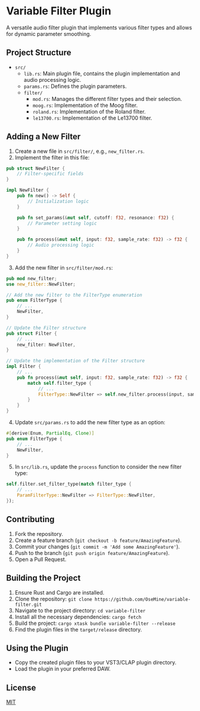 # Variable Filter Plugin

A versatile audio filter plugin that implements various filter types and allows for dynamic parameter smoothing.

## Project Structure

- `src/`
  - `lib.rs`: Main plugin file, contains the plugin implementation and audio processing logic.
  - `params.rs`: Defines the plugin parameters.
  - `filter/`
    - `mod.rs`: Manages the different filter types and their selection.
    - `moog.rs`: Implementation of the Moog filter.
    - `roland.rs`: Implementation of the Roland filter.
    - `le13700.rs`: Implementation of the Le13700 filter.

## Adding a New Filter

1. Create a new file in `src/filter/`, e.g., `new_filter.rs`.
2. Implement the filter in this file:

```rust
pub struct NewFilter {
    // Filter-specific fields
}

impl NewFilter {
    pub fn new() -> Self {
        // Initialization logic
    }

    pub fn set_params(&mut self, cutoff: f32, resonance: f32) {
        // Parameter setting logic
    }

    pub fn process(&mut self, input: f32, sample_rate: f32) -> f32 {
        // Audio processing logic
    }
}
```

3. Add the new filter in `src/filter/mod.rs`:

```rust
pub mod new_filter;
use new_filter::NewFilter;

// Add the new filter to the FilterType enumeration
pub enum FilterType {
    // ...
    NewFilter,
}

// Update the Filter structure
pub struct Filter {
    // ...
    new_filter: NewFilter,
}

// Update the implementation of the Filter structure
impl Filter {
    // ...
    pub fn process(&mut self, input: f32, sample_rate: f32) -> f32 {
        match self.filter_type {
            // ...
            FilterType::NewFilter => self.new_filter.process(input, sample_rate),
        }
    }
}
```

4. Update `src/params.rs` to add the new filter type as an option:

```rust
#[derive(Enum, PartialEq, Clone)]
pub enum FilterType {
    // ...
    NewFilter,
}
```

5. In `src/lib.rs`, update the `process` function to consider the new filter type:

```rust
self.filter.set_filter_type(match filter_type {
    // ...
    ParamFilterType::NewFilter => FilterType::NewFilter,
});
```

## Contributing

1. Fork the repository.
2. Create a feature branch (`git checkout -b feature/AmazingFeature`).
3. Commit your changes (`git commit -m 'Add some AmazingFeature'`).
4. Push to the branch (`git push origin feature/AmazingFeature`).
5. Open a Pull Request.

## Building the Project

1. Ensure Rust and Cargo are installed.
2. Clone the repository: `git clone https://github.com/OseMine/variable-filter.git`
3. Navigate to the project directory: `cd variable-filter`
4. Install all the necessary dependencies: `cargo fetch`
5. Build the project: `cargo xtask bundle variable-filter --release`
6. Find the plugin files in the `target/release` directory.

## Using the Plugin

- Copy the created plugin files to your VST3/CLAP plugin directory.
- Load the plugin in your preferred DAW.

## License

[MIT](https://choosealicense.com/licenses/mit/)
